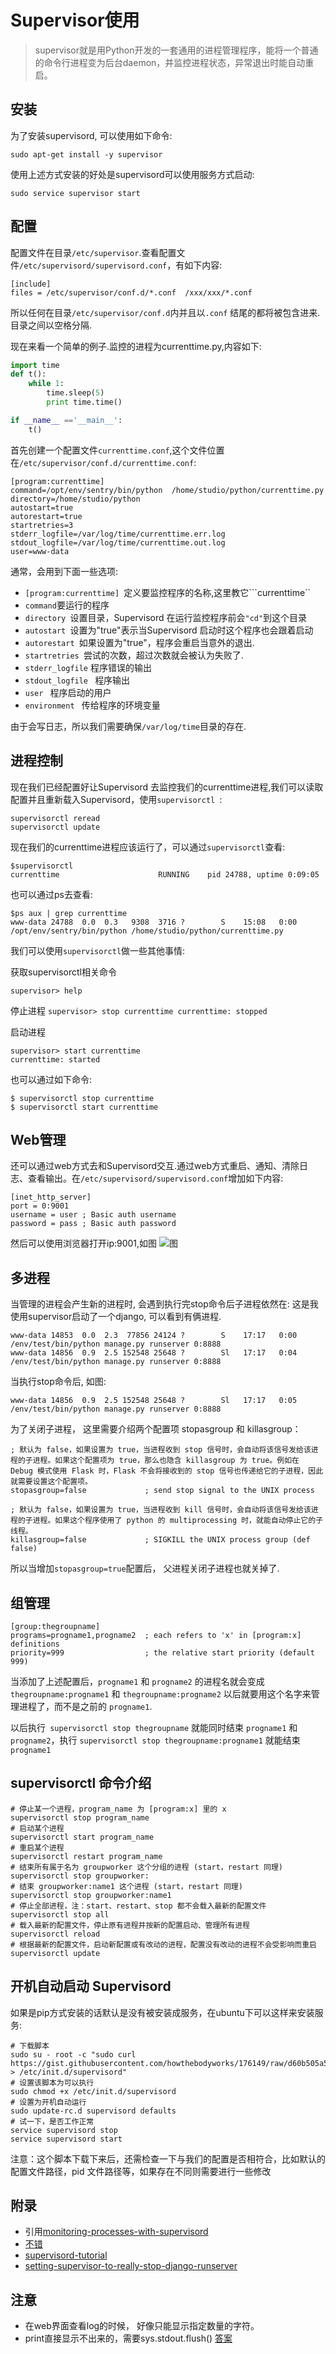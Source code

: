 Supervisor使用
===========

> supervisor就是用Python开发的一套通用的进程管理程序，能将一个普通的命令行进程变为后台daemon，并监控进程状态，异常退出时能自动重启。


安装
-------

为了安装supervisord, 可以使用如下命令:  

`sudo apt-get install -y supervisor`

使用上述方式安装的好处是supervisord可以使用服务方式启动:

`sudo service supervisor start`

配置
-------
配置文件在目录`/etc/supervisor`.查看配置文件`/etc/supervisord/supervisord.conf`，有如下内容:
```
[include]
files = /etc/supervisor/conf.d/*.conf  /xxx/xxx/*.conf
```
所以任何在目录```/etc/supervisor/conf.d```内并且以```.conf```
结尾的都将被包含进来.
目录之间以空格分隔. 

现在来看一个简单的例子.监控的进程为currenttime.py,内容如下:
```python
import time
def t():
    while 1:
        time.sleep(5)
        print time.time()

if __name__ =='__main__':
    t()

```
首先创建一个配置文件```currenttime.conf```,这个文件位置在```/etc/supervisor/conf.d/currenttime.conf```:  

```
[program:currenttime]
command=/opt/env/sentry/bin/python  /home/studio/python/currenttime.py
directory=/home/studio/python
autostart=true
autorestart=true
startretries=3
stderr_logfile=/var/log/time/currenttime.err.log
stdout_logfile=/var/log/time/currenttime.out.log
user=www-data
```
通常，会用到下面一些选项:  

- ```[program:currenttime] ```定义要监控程序的名称,这里教它```currenttime``
- ```command```要运行的程序
- ```directory ```设置目录，Supervisord 在运行监控程序前会```"cd"```到这个目录
- ```autostart ```设置为"true"表示当Supervisord 启动时这个程序也会跟着启动
- ```autorestart ```如果设置为"true"，程序会重启当意外的退出.
- ```startretries ```尝试的次数，超过次数就会被认为失败了.
- ```stderr_logfile``` 程序错误的输出
- ```stdout_logfile ``` 程序输出
- ```user ``` 程序启动的用户
- ```environment ``` 传给程序的环境变量

由于会写日志，所以我们需要确保```/var/log/time```目录的存在.

进程控制
-------

现在我们已经配置好让Supervisord 去监控我们的currenttime进程,我们可以读取配置并且重新载入Supervisord，使用```supervisorctl ```:
```
supervisorctl reread
supervisorctl update
```

现在我们的currenttime进程应该运行了，可以通过```supervisorctl```查看:
```
$supervisorctl
currenttime                      RUNNING    pid 24788, uptime 0:09:05
```
也可以通过ps去查看:
```
$ps aux | grep currenttime
www-data 24788  0.0  0.3   9308  3716 ?        S    15:08   0:00 /opt/env/sentry/bin/python /home/studio/python/currenttime.py
```


我们可以使用`supervisorctl`做一些其他事情:

获取supervisorctl相关命令

`supervisor> help`

停止进程
`
supervisor> stop currenttime
currenttime: stopped
`

启动进程
```
supervisor> start currenttime
currenttime: started
```

也可以通过如下命令:
```
$ supervisorctl stop currenttime
$ supervisorctl start currenttime
```

Web管理
-------

还可以通过web方式去和Supervisord交互.通过web方式重启、通知、清除日志、查看输出。在```/etc/supervisord/supervisord.conf```增加如下内容:
```
[inet_http_server]
port = 0:9001
username = user ; Basic auth username
password = pass ; Basic auth password
```
然后可以使用浏览器打开ip:9001,如图
![图](http://7xk7ho.com1.z0.glb.clouddn.com/supervisor.png)


多进程
------------
当管理的进程会产生新的进程时, 会遇到执行完stop命令后子进程依然在:
这是我使用supervisor启动了一个django, 可以看到有俩进程.
```
www-data 14853  0.0  2.3  77856 24124 ?        S    17:17   0:00 /env/test/bin/python manage.py runserver 0:8888
www-data 14856  0.9  2.5 152548 25648 ?        Sl   17:17   0:04 /env/test/bin/python manage.py runserver 0:8888
```
当执行stop命令后, 如图:
```
www-data 14856  0.9  2.5 152548 25648 ?        Sl   17:17   0:05 /env/test/bin/python manage.py runserver 0:8888
```
为了关闭子进程， 这里需要介绍两个配置项 stopasgroup 和 killasgroup：
```
; 默认为 false，如果设置为 true，当进程收到 stop 信号时，会自动将该信号发给该进程的子进程。如果这个配置项为 true，那么也隐含 killasgroup 为 true。例如在 Debug 模式使用 Flask 时，Flask 不会将接收到的 stop 信号也传递给它的子进程，因此就需要设置这个配置项。
stopasgroup=false             ; send stop signal to the UNIX process 

; 默认为 false，如果设置为 true，当进程收到 kill 信号时，会自动将该信号发给该进程的子进程。如果这个程序使用了 python 的 multiprocessing 时，就能自动停止它的子线程。
killasgroup=false             ; SIGKILL the UNIX process group (def false)
```
所以当增加```stopasgroup=true```配置后， 父进程关闭子进程也就关掉了.

组管理
-----------------
```
[group:thegroupname]
programs=progname1,progname2  ; each refers to 'x' in [program:x] definitions
priority=999                  ; the relative start priority (default 999)
```
当添加了上述配置后，```progname1``` 和 ```progname2``` 的进程名就会变成 ```thegroupname:progname1``` 和 ```thegroupname:progname2``` 以后就要用这个名字来管理进程了，而不是之前的 ```progname1```.

以后执行``` supervisorctl stop thegroupname``` 就能同时结束 ```progname1``` 和 ```progname2```，执行 ```supervisorctl stop thegroupname:progname1``` 就能结束 ```progname1```


supervisorctl 命令介绍
------------------
```
# 停止某一个进程，program_name 为 [program:x] 里的 x
supervisorctl stop program_name
# 启动某个进程
supervisorctl start program_name
# 重启某个进程
supervisorctl restart program_name
# 结束所有属于名为 groupworker 这个分组的进程 (start，restart 同理)
supervisorctl stop groupworker:
# 结束 groupworker:name1 这个进程 (start，restart 同理)
supervisorctl stop groupworker:name1
# 停止全部进程，注：start、restart、stop 都不会载入最新的配置文件
supervisorctl stop all
# 载入最新的配置文件，停止原有进程并按新的配置启动、管理所有进程
supervisorctl reload
# 根据最新的配置文件，启动新配置或有改动的进程，配置没有改动的进程不会受影响而重启
supervisorctl update
```

开机自动启动 Supervisord
-------------------
如果是pip方式安装的话默认是没有被安装成服务，在ubuntu下可以这样来安装服务:
```
# 下载脚本
sudo su - root -c "sudo curl https://gist.githubusercontent.com/howthebodyworks/176149/raw/d60b505a585dda836fadecca8f6b03884153196b/supervisord.sh > /etc/init.d/supervisord"
# 设置该脚本为可以执行
sudo chmod +x /etc/init.d/supervisord
# 设置为开机自动运行
sudo update-rc.d supervisord defaults
# 试一下，是否工作正常
service supervisord stop
service supervisord start
```
注意：这个脚本下载下来后，还需检查一下与我们的配置是否相符合，比如默认的配置文件路径，pid 文件路径等，如果存在不同则需要进行一些修改

附录
-------

- 引用[monitoring-processes-with-supervisord](https://serversforhackers.com/monitoring-processes-with-supervisord)  
- [不错](http://my.oschina.net/crooner/blog/395069)
- [supervisord-tutorial](http://www.restran.net/2015/10/04/supervisord-tutorial/)
- [setting-supervisor-to-really-stop-django-runserver](https://coderwall.com/p/4tcw7w/setting-supervisor-to-really-stop-django-runserver)

注意
-------
- 在web界面查看log的时候， 好像只能显示指定数量的字符。
- print直接显示不出来的，需要sys.stdout.flush() [答案](http://stackoverflow.com/questions/13934801/supervisord-logs-dont-show-my-ouput)

